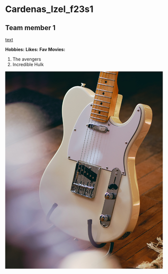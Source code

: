 # Cardenas_Izel_f23s1

## Team member 1

[text](url)


**Hobbies:**
**Likes:**
**Fav Movies:**
1. The avengers
2. Incredible Hulk

![FenderTelecaster](images/tele.jpg)

<!--Show Top Pages-->